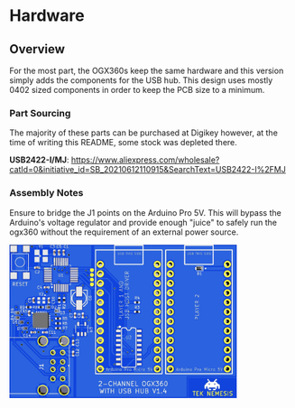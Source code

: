 # Hardware

## Overview

For the most part, the OGX360s keep the same hardware and this version simply adds the components for the USB hub.  This design uses mostly 0402 sized components in order to keep the PCB size to a minimum.  

### Part Sourcing

The majority of these parts can be purchased at Digikey however, at the time of writing this README, some stock was depleted there. 

**USB2422-I/MJ**: https://www.aliexpress.com/wholesale?catId=0&initiative_id=SB_20210612110915&SearchText=USB2422-I%2FMJ

### Assembly Notes

Ensure to bridge the J1 points on the Arduino Pro 5V.  This will bypass the Arduino's voltage regulator and provide enough "juice" to safely run the ogx360 without the requirement of an external power source.

<img src="../Images/PCB.jpg" width="80%"/> 

